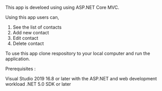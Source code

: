 This app is develoed using using ASP.NET Core MVC.

Using this app users can,
1) See the list of contacts
2) Add new contact
3) Edit contact
4) Delete contact

To use this app clone respository to your local computer and run the application.

Prerequisites :

Visual Studio 2019 16.8 or later with the ASP.NET and web development workload
.NET 5.0 SDK or later
